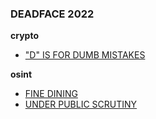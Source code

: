 ### DEADFACE 2022

**crypto**
- ["D" IS FOR DUMB MISTAKES](/2022_DEADFACE/crypto/D_is_for_Dumb_Mistakes/)

**osint**
- [FINE DINING](/2022_DEADFACE/osint/FineDining/)
- [UNDER PUBLIC SCRUTINY](/2022_DEADFACE/osint/UnderPublicScrutiny/)